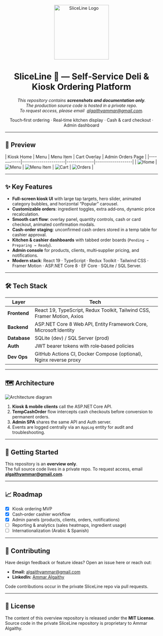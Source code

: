 <p align="center">
  <img src="./assets/SliceLineLogo.JPG" alt="SliceLine Logo" width="180">
</p>

<h1 align="center">SliceLine 🍕 — Self‑Service Deli & Kiosk Ordering Platform</h1>

<p align="center">
  <em>
    This repository contains <strong>screenshots and documentation only</strong>.<br/>
    The production source code is hosted in a private repo.<br/>
    To request access, please email&nbsp;
    <a href="mailto:algaithyammar@gmail.com">algaithyammar@gmail.com</a>.
  </em>
</p>


<p align="center">
  Touch‑first ordering · Real‑time kitchen display · Cash & card checkout · Admin dashboard
</p>


---

## 📸 Preview

| Kiosk Home | Menu | Menu Item | Cart Overlay | Admin Orders Page |
|------------|----------------------|--------------|-------------------|
| ![Home](./assets/SliceLine_HomePage.png) | ![Menu](./assets/SliceLine_MenuPage.png) | ![Menu Item](./assets/MenuItem_Details.png) | ![Cart](./assets/SliceLine_Cartpage.png) | ![Orders](./assets/SliceLine_Pending.png) |

---

## ✨ Key Features

- **Full‑screen kiosk UI** with large tap targets, hero slider, animated category bubbles, and horizontal “Popular” carousel.  
- **Customizable orders**: ingredient toggles, extra add‑ons, dynamic price recalculation.  
- **Smooth cart flow**: overlay panel, quantity controls, cash or card checkout, animated confirmation modals.  
- **Cash‑order staging**: unconfirmed cash orders stored in a temp table for cashier approval.  
- **Kitchen & cashier dashboards** with tabbed order boards (`Pending → Preparing → Ready`).  
- **Admin console** for products, clients, multi‑supplier pricing, and notifications.  
- **Modern stack**: React 19 · TypeScript · Redux Toolkit · Tailwind CSS · Framer Motion · ASP.NET Core 8 · EF Core · SQLite / SQL Server.

---

## 🛠 Tech Stack

| Layer        | Tech                                                                      |
|--------------|---------------------------------------------------------------------------|
| **Frontend** | React 19, TypeScript, Redux Toolkit, Tailwind CSS, Framer Motion, Axios   |
| **Backend**  | ASP.NET Core 8 Web API, Entity Framework Core, Microsoft Identity         |
| **Database** | SQLite (dev) / SQL Server (prod)                                          |
| **Auth**     | JWT bearer tokens with role‑based policies                                |
| **Dev Ops**  | GitHub Actions CI, Docker Compose (optional), Nginx reverse proxy         |

---

## 🗺 Architecture

![Architecture diagram](./assets/SliceLine_diagram%20_%20Mermaid_Chart.png)

1. **Kiosk & mobile clients** call the ASP.NET Core API.  
2. **TempCashOrder** flow intercepts cash checkouts before conversion to permanent orders.  
3. **Admin SPA** shares the same API and Auth server.  
4. Events are logged centrally via an `AppLog` entity for audit and troubleshooting.

---

## 🚀 Getting Started

This repository is an **overview only**.  
The full source code lives in a private repo. To request access, email **algaithyammar@gmail.com**.

---

## 📈 Roadmap

- [x] Kiosk ordering MVP  
- [x] Cash‑order cashier workflow  
- [x] Admin panels (products, clients, orders, notifications) 
- [ ] Reporting & analytics (sales heatmaps, ingredient usage)  
- [ ] Internationalization (Arabic & Spanish)

---

## 🙌 Contributing

Have design feedback or feature ideas? Open an issue here or reach out:

- **Email:** algaithyammar@gmail.com  
- **LinkedIn:** [Ammar Algaithy](https://linkedin.com/in/ammar-algaithy)

Code contributions occur in the private SliceLine repo via pull requests.

---

## 📜 License

The content of this overview repository is released under the **MIT License**.  
Source code in the private SliceLine repository is proprietary to Ammar Algaithy.
